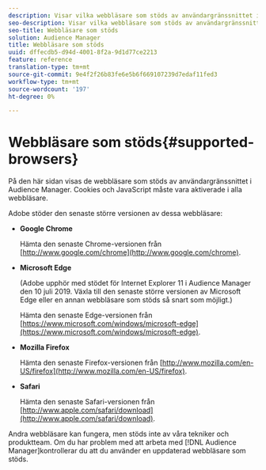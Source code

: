 ```yaml
---
description: Visar vilka webbläsare som stöds av användargränssnittet i Audience Manager. Cookies och JavaScript måste vara aktiverade i alla webbläsare.
seo-description: Visar vilka webbläsare som stöds av användargränssnittet i Audience Manager. Cookies och JavaScript måste vara aktiverade i alla webbläsare.
seo-title: Webbläsare som stöds
solution: Audience Manager
title: Webbläsare som stöds
uuid: dffecdb5-d94d-4001-8f2a-9d1d77ce2213
feature: reference
translation-type: tm+mt
source-git-commit: 9e4f2f26b83fe6e5b6f669107239d7edaf11fed3
workflow-type: tm+mt
source-wordcount: '197'
ht-degree: 0%

---
```



# Webbläsare som stöds{#supported-browsers}

På den här sidan visas de webbläsare som stöds av användargränssnittet i Audience Manager. Cookies och JavaScript måste vara aktiverade i alla webbläsare.

<!-- 

c_supported_browsers.xml

 -->

Adobe stöder den senaste större versionen av dessa webbläsare:

* **Google Chrome**

   Hämta den senaste Chrome-versionen från [http://www.google.com/chrome](http://www.google.com/chrome).

* **Microsoft Edge**

   (Adobe upphör med stödet för Internet Explorer 11 i Audience Manager den 10 juli 2019. Växla till den senaste större versionen av Microsoft Edge eller en annan webbläsare som stöds så snart som möjligt.)

   Hämta den senaste Edge-versionen från [https://www.microsoft.com/windows/microsoft-edge](https://www.microsoft.com/windows/microsoft-edge).

* **Mozilla Firefox**

   Hämta den senaste Firefox-versionen från [http://www.mozilla.com/en-US/firefox](http://www.mozilla.com/en-US/firefox).

* **Safari**

   Hämta den senaste Safari-versionen från [http://www.apple.com/safari/download](http://www.apple.com/safari/download).

Andra webbläsare kan fungera, men stöds inte av våra tekniker och produktteam. Om du har problem med att arbeta med [!DNL Audience Manager]kontrollerar du att du använder en uppdaterad webbläsare som stöds.
